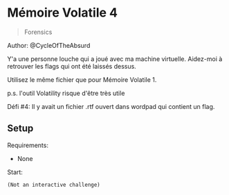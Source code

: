 # Mémoire Volatile 4

> Forensics

Author: @CycleOfTheAbsurd

Y'a une personne louche qui a joué avec ma machine virtuelle. Aidez-moi à retrouver les flags qui ont été laissés dessus.

Utilisez le même fichier que pour Mémoire Volatile 1.

p.s. l'outil Volatility risque d'être très utile

Défi #4: Il y avait un fichier .rtf ouvert dans wordpad qui contient un flag.


## Setup

Requirements:
- None

Start:

```
(Not an interactive challenge)
```
